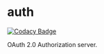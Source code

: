 # auth

[![Codacy Badge](https://api.codacy.com/project/badge/Grade/b67968f793ef479980aae02c8105728e)](https://www.codacy.com/app/vitaliyacm/auth?utm_source=github.com&utm_medium=referral&utm_content=coffeine-009/auth&utm_campaign=badger)

OAuth 2.0 Authorization server.
